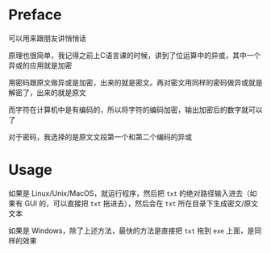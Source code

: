 # Preface

可以用来跟朋友讲悄悄话

原理也很简单，我记得之前上C语言课的时候，讲到了位运算中的异或，其中一个异或的应用就是加密

用密码跟原文做异或是加密，出来的就是密文。再对密文用同样的密码做异或就是解密了，出来的就是原文

而字符在计算机中是有编码的，所以将字符的编码加密，输出加密后的数字就可以了

对于密码，我选择的是原文文段第一个和第二个编码的异或

# Usage

如果是 Linux/Unix/MacOS，就运行程序，然后把 `txt` 的绝对路径输入进去（如果有 GUI 的，可以直接把 `txt` 拖进去），然后会在 `txt` 所在目录下生成密文/原文文本

如果是 Windows，除了上述方法，最快的方法是直接把 `txt` 拖到 `exe` 上面，是同样的效果

